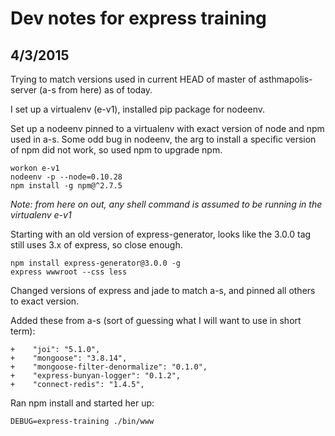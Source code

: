 
# Dev notes for express training

## 4/3/2015

Trying to match versions used in current HEAD of master of asthmapolis-server (a-s from here) as of today.

I set up a virtualenv (e-v1), installed pip package for nodeenv.

Set up a nodeenv pinned to a virtualenv with exact version of node and npm used in a-s. Some odd bug in nodeenv, the arg to install a specific version of npm did not work, so used npm to upgrade npm.

```
workon e-v1
nodeenv -p --node=0.10.28
npm install -g npm@^2.7.5
```

_Note: from here on out, any shell command is assumed to be running in the virtualenv e-v1_

Starting with an old version of express-generator, looks like the 3.0.0 tag still uses 3.x of express, so close enough.

```
npm install express-generator@3.0.0 -g
express wwwroot --css less
```

Changed versions of express and jade to match a-s, and pinned all others to exact version.

Added these from a-s (sort of guessing what I will want to use in short term):

```
+    "joi": "5.1.0",
+    "mongoose": "3.8.14",
+    "mongoose-filter-denormalize": "0.1.0",
+    "express-bunyan-logger": "0.1.2",
+    "connect-redis": "1.4.5",
```

Ran npm install and started her up:

```
DEBUG=express-training ./bin/www
```